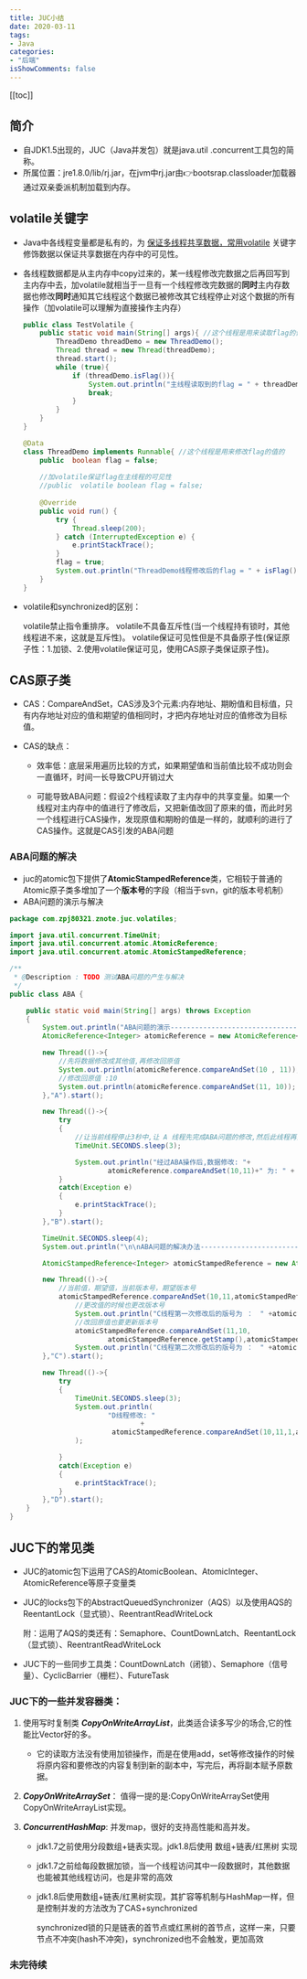 ```yaml
---
title: JUC小结
date: 2020-03-11
tags:
- Java
categories:
- "后端"
isShowComments: false
---
```


<Boxx/>

[[toc]]

## 简介

- 自JDK1.5出现的，JUC（Java并发包）就是java.util .concurrent工具包的简称。
- 所属位置：jre1.8.0/lib/rj.jar，在jvm中rj.jar由👉bootsrap.classloader加载器通过双亲委派机制加载到内存。

## volatile关键字

- Java中各线程变量都是私有的，为 <u>保证多线程共享数据，常用volatile</u> 关键字修饰数据以保证共享数据在内存中的可见性。

- 各线程数据都是从主内存中copy过来的，某一线程修改完数据之后再回写到主内存中去，加volatile就相当于一旦有一个线程修改完数据的**同时**主内存数据也修改**同时**通知其它线程这个数据已被修改其它线程停止对这个数据的所有操作（加volatile可以理解为直接操作主内存）

  ```java
  public class TestVolatile {
      public static void main(String[] args){ //这个线程是用来读取flag的值的
          ThreadDemo threadDemo = new ThreadDemo();
          Thread thread = new Thread(threadDemo);
          thread.start();
          while (true){
              if (threadDemo.isFlag()){
                  System.out.println("主线程读取到的flag = " + threadDemo.isFlag());
                  break;
              }
          }
      }
  }
  
  @Data
  class ThreadDemo implements Runnable{ //这个线程是用来修改flag的值的
      public  boolean flag = false;
      
      //加volatile保证flag在主线程的可见性
      //public  volatile boolean flag = false;
      
      @Override
      public void run() {
          try {
              Thread.sleep(200);
          } catch (InterruptedException e) {
              e.printStackTrace();
          }
          flag = true;
          System.out.println("ThreadDemo线程修改后的flag = " + isFlag());
      }
  }
  ```

- volatile和synchronized的区别：

  volatile禁止指令重排序。
  volatile不具备互斥性(当一个线程持有锁时，其他线程进不来，这就是互斥性)。
  volatile保证可见性但是不具备原子性(保证原子性：1.加锁、2.使用volatile保证可见，使用CAS原子类保证原子性)。

## CAS原子类

- CAS：CompareAndSet，CAS涉及3个元素:内存地址、期盼值和目标值，只有内存地址对应的值和期望的值相同时，才把内存地址对应的值修改为目标值。

- CAS的缺点：

  - 效率低：底层采用遍历比较的方式，如果期望值和当前值比较不成功则会一直循环，时间一长导致CPU开销过大
  
  - 可能导致ABA问题：假设2个线程读取了主内存中的共享变量。如果一个线程对主内存中的值进行了修改后，又把新值改回了原来的值，而此时另一个线程进行CAS操作，发现原值和期盼的值是一样的，就顺利的进行了CAS操作。这就是CAS引发的ABA问题

### ABA问题的解决

- juc的atomic包下提供了**AtomicStampedReference**类，它相较于普通的Atomic原子类多增加了一个**版本号**的字段（相当于svn，git的版本号机制）
- ABA问题的演示与解决

```java
package com.zpj80321.znote.juc.volatiles;

import java.util.concurrent.TimeUnit;
import java.util.concurrent.atomic.AtomicReference;
import java.util.concurrent.atomic.AtomicStampedReference;

/**
 * @Description : TODO 测试ABA问题的产生与解决
 */
public class ABA {

    public static void main(String[] args) throws Exception
    {
        System.out.println("ABA问题的演示---------------------------------");
        AtomicReference<Integer> atomicReference = new AtomicReference<>(10);

        new Thread(()->{
            //先将数据修改成其他值,再修改回原值
            System.out.println(atomicReference.compareAndSet(10 , 11));
            //修改回原值 :10
            System.out.println(atomicReference.compareAndSet(11, 10));
        },"A").start();

        new Thread(()->{
            try
            {
                //让当前线程停止3秒中,让 A 线程先完成ABA问题的修改,然后此线程再执行
                TimeUnit.SECONDS.sleep(3);

                System.out.println("经过ABA操作后,数据修改: "+
                        atomicReference.compareAndSet(10,11)+" 为: " + atomicReference.get());
            }
            catch(Exception e)
            {
                e.printStackTrace();
            }
        },"B").start();

        TimeUnit.SECONDS.sleep(4);
        System.out.println("\n\nABA问题的解决办法---------------------------------------------------");

        AtomicStampedReference<Integer> atomicStampedReference = new AtomicStampedReference<>(10,1);

        new Thread(()->{
			//当前值，期望值，当前版本号，期望版本号
            atomicStampedReference.compareAndSet(10,11,atomicStampedReference.getStamp(),atomicStampedReference.getStamp()+1);
                //更改值的时候也更改版本号
                System.out.println("C线程第一次修改后的版号为 ：　" +atomicStampedReference.getStamp());
                //改回原值也要更新版本号
                atomicStampedReference.compareAndSet(11,10,
                        atomicStampedReference.getStamp(),atomicStampedReference.getStamp()+1);
                System.out.println("C线程第二次修改后的版号为 ：　" +atomicStampedReference.getStamp());
        },"C").start();

        new Thread(()->{
            try
            {
                TimeUnit.SECONDS.sleep(3);
                System.out.println(
                        "D线程修改: "
                                +
                         atomicStampedReference.compareAndSet(10,11,1,atomicStampedReference.getStamp()+1)
                );

            }
            catch(Exception e)
            {
                e.printStackTrace();
            }
        },"D").start();
    }
}
```

## JUC下的常见类

- JUC的atomic包下运用了CAS的AtomicBoolean、AtomicInteger、AtomicReference等原子变量类 

- JUC的locks包下的AbstractQueuedSynchronizer（AQS）以及使用AQS的ReentantLock（显式锁）、ReentrantReadWriteLock
      
    附：运用了AQS的类还有：Semaphore、CountDownLatch、ReentantLock（显式锁）、ReentrantReadWriteLock

- JUC下的一些同步工具类：CountDownLatch（闭锁）、Semaphore（信号量）、CyclicBarrier（栅栏）、FutureTask

### JUC下的一些并发容器类：

1. 使用写时复制类 ***CopyOnWriteArrayList***，此类适合读多写少的场合,它的性能比Vector好的多。

   - 它的读取方法没有使用加锁操作，而是在使用add，set等修改操作的时候将原内容和要修改的内容复制到新的副本中，写完后，再将副本赋予原数据。

2.  ***CopyOnWriteArraySet***： 值得一提的是:CopyOnWriteArraySet使用CopyOnWriteArrayList实现。

3. ***ConcurrentHashMap***: 并发map，很好的支持高性能和高并发。

     - jdk1.7之前使用分段数组+链表实现。jdk1.8后使用 数组+链表/红黑树 实现

     - jdk1.7之前给每段数据加锁，当一个线程访问其中一段数据时，其他数据也能被其他线程访问，也是非常的高效
     - jdk1.8后使用数组+链表/红黑树实现，其扩容等机制与HashMap一样，但是控制并发的方法改为了CAS+synchronized

       synchronized锁的只是链表的首节点或红黑树的首节点，这样一来，只要节点不冲突(hash不冲突)，synchronized也不会触发，更加高效

### 未完待续